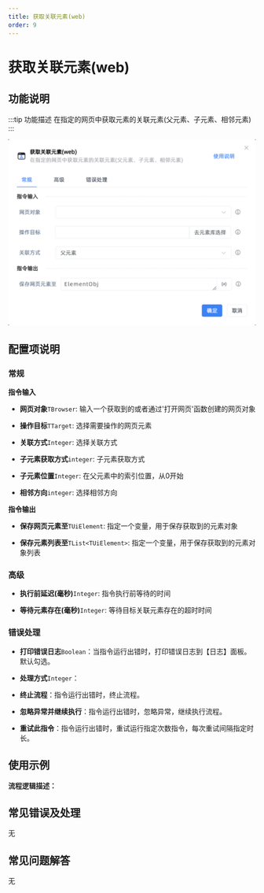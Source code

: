 ```yaml
---
title: 获取关联元素(web)
order: 9
---
```


# 获取关联元素(web)

## 功能说明

:::tip 功能描述
在指定的网页中获取元素的关联元素(父元素、子元素、相邻元素)
:::

![获取关联元素(web)](../../../assets/获取关联元素(web)_command.png)

## 配置项说明

### 常规

**指令输入**

- **网页对象**`TBrowser`: 输入一个获取到的或者通过'打开网页'函数创建的网页对象

- **操作目标**`TTarget`: 选择需要操作的网页元素

- **关联方式**`Integer`: 选择关联方式

- **子元素获取方式**`integer`: 子元素获取方式

- **子元素位置**`Integer`: 在父元素中的索引位置，从0开始

- **相邻方向**`integer`: 选择相邻方向


**指令输出**

- **保存网页元素至**`TUiElement`: 指定一个变量，用于保存获取到的元素对象

- **保存元素列表至**`TList<TUiElement>`: 指定一个变量，用于保存获取到的元素对象列表

### 高级

- **执行前延迟(毫秒)**`Integer`: 指令执行前等待的时间

- **等待元素存在(毫秒)**`Integer`: 等待目标关联元素存在的超时时间

### 错误处理

- **打印错误日志**`Boolean`：当指令运行出错时，打印错误日志到【日志】面板。默认勾选。

- **处理方式**`Integer`：

 - **终止流程**：指令运行出错时，终止流程。

 - **忽略异常并继续执行**：指令运行出错时，忽略异常，继续执行流程。

 - **重试此指令**：指令运行出错时，重试运行指定次数指令，每次重试间隔指定时长。

## 使用示例

**流程逻辑描述：** 

## 常见错误及处理

无

## 常见问题解答

无

